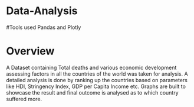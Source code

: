 # Data-Analysis
#Tools used
Pandas and Plotly
#  Overview 
A Dataset containing Total deaths and various economic development assessing factors in all the countries of the world was taken for analysis.
A detailed analysis is done by ranking up the countries based on parameters like HDI, Stringency Index, GDP per Capita Income etc. Graphs are built to showcase the result and final outcome is analysed as to which country suffered more.
